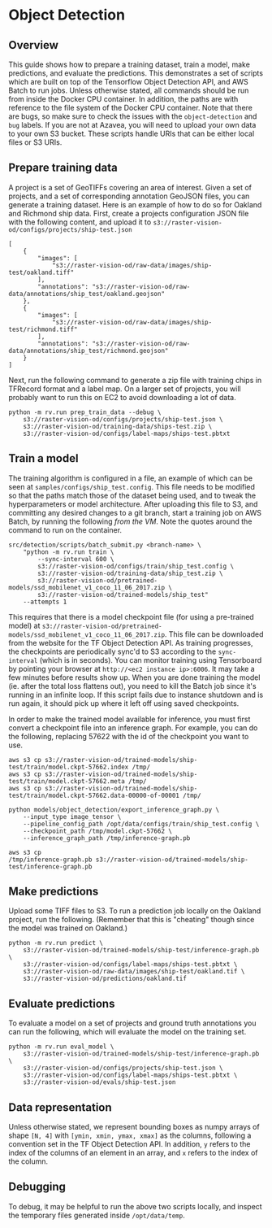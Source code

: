 # Object Detection

## Overview

This guide shows how to prepare a training dataset, train a model, make predictions, and evaluate the predictions. This demonstrates a set of scripts which are built on top of the Tensorflow Object Detection API, and AWS Batch to run jobs. Unless otherwise stated, all commands should be run from inside the Docker CPU container. In addition, the paths are with reference to the file system of the Docker CPU container. Note that there are bugs, so make sure to check the issues with the `object-detection` and `bug` labels. If you are not at Azavea, you will need to upload your own data to your own S3 bucket. These scripts handle URIs that can be either local files or S3 URIs.

## Prepare training data

A project is a set of GeoTIFFs covering an area of interest. Given a set of projects, and a set of corresponding annotation GeoJSON files, you can generate a training dataset. Here is an example of how to do so for
Oakland and Richmond ship data. First, create a projects configuration JSON file with the following content, and upload it to `s3://raster-vision-od/configs/projects/ship-test.json `

```
[
    {
        "images": [
            "s3://raster-vision-od/raw-data/images/ship-test/oakland.tiff"
        ],
        "annotations": "s3://raster-vision-od/raw-data/annotations/ship_test/oakland.geojson"
    },
    {
        "images": [
            "s3://raster-vision-od/raw-data/images/ship-test/richmond.tiff"
        ],
        "annotations": "s3://raster-vision-od/raw-data/annotations/ship_test/richmond.geojson"
    }
]
```

Next, run the following command to generate a zip file with training chips in TFRecord format and a label map. On a larger set of projects, you will probably want to run this on EC2 to avoid downloading a lot of data.

```
python -m rv.run prep_train_data --debug \
    s3://raster-vision-od/configs/projects/ship-test.json \
    s3://raster-vision-od/training-data/ships-test.zip \
    s3://raster-vision-od/configs/label-maps/ships-test.pbtxt
```

## Train a model

The training algorithm is configured in a file, an example of which can be seen at `samples/configs/ship_test.config`. This file needs to be modified so that the paths match those of the dataset being used, and to tweak the hyperparameters or model architecture. After uploading this file to S3, and committing any desired changes to a git branch, start a training job on AWS Batch, by running the following *from the VM*. Note the quotes around the command to run on the container.
```
src/detection/scripts/batch_submit.py <branch-name> \
    "python -m rv.run train \
        --sync-interval 600 \
        s3://raster-vision-od/configs/train/ship_test.config \
        s3://raster-vision-od/training-data/ship_test.zip \
        s3://raster-vision-od/pretrained-models/ssd_mobilenet_v1_coco_11_06_2017.zip \
        s3://raster-vision-od/trained-models/ship_test"
    --attempts 1
```

This requires that there is a model checkpoint file (for using a pre-trained model) at `s3://raster-vision-od/pretrained-models/ssd_mobilenet_v1_coco_11_06_2017.zip`. This file can be downloaded from the website for the TF Object Detection API.
As training progresses, the checkpoints are periodically sync'd to S3 according to the `sync-interval` (which is in seconds).
You can monitor training using Tensorboard by pointing your browser at `http://<ec2 instance ip>:6006`. It may take a few minutes before results show up. When you are done training the model (ie. after the total loss flattens out), you need to kill the Batch job since it's running in an infinite loop. If this script fails due to instance shutdown and is run again, it should pick up where it left off using saved checkpoints.

In order to make the trained model available for inference, you must first convert a checkpoint file into an inference graph. For example, you can do the following, replacing 57622 with the id of the checkpoint you want to use.

```
aws s3 cp s3://raster-vision-od/trained-models/ship-test/train/model.ckpt-57662.index /tmp/
aws s3 cp s3://raster-vision-od/trained-models/ship-test/train/model.ckpt-57662.meta /tmp/
aws s3 cp s3://raster-vision-od/trained-models/ship-test/train/model.ckpt-57662.data-00000-of-00001 /tmp/

python models/object_detection/export_inference_graph.py \
    --input_type image_tensor \
    --pipeline_config_path /opt/data/configs/train/ship_test.config \
    --checkpoint_path /tmp/model.ckpt-57662 \
    --inference_graph_path /tmp/inference-graph.pb

aws s3 cp
/tmp/inference-graph.pb s3://raster-vision-od/trained-models/ship-test/inference-graph.pb
```

## Make predictions

Upload some TIFF files to S3. To run a prediction job locally on the Oakland project, run the following. (Remember that this is "cheating" though since the model was trained on Oakland.)

```
python -m rv.run predict \
    s3://raster-vision-od/trained-models/ship-test/inference-graph.pb \
    s3://raster-vision-od/configs/label-maps/ships-test.pbtxt \
    s3://raster-vision-od/raw-data/images/ship-test/oakland.tif \
    s3://raster-vision-od/predictions/oakland.tif
```

## Evaluate predictions

To evaluate a model on a set of projects and ground truth annotations you can run the following, which will evaluate the model on the training set.

```
python -m rv.run eval_model \
    s3://raster-vision-od/trained-models/ship-test/inference-graph.pb \
    s3://raster-vision-od/configs/projects/ship-test.json \
    s3://raster-vision-od/configs/label-maps/ships-test.pbtxt \
    s3://raster-vision-od/evals/ship-test.json
```

## Data representation

Unless otherwise stated, we represent bounding boxes as numpy arrays of shape
`[N, 4]` with `[ymin, xmin, ymax, xmax]` as the columns, following a convention set in the TF Object Detection API. In addition, `y` refers to the index of the columns of an element in an array, and `x` refers to the index of the column.

## Debugging

To debug, it may be helpful to run the above two scripts locally, and inspect the temporary files generated inside `/opt/data/temp`.
